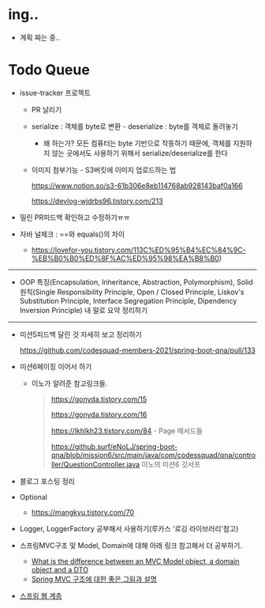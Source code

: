 # ing..

- 계획 짜는 중..



# Todo Queue

- issue-tracker 프로젝트

  - PR 날리기

  - serialize : 객체를 byte로 변환 - deserialize : byte를 객체로 돌려놓기

    - 왜 하는가? 모든 컴퓨터는 byte 기반으로 작동하기 때문에, 객체를 지원하지 않는 곳에서도 사용하기 위해서 serialize/deserialize를 한다

  - 이미지 첨부기능 - S3버킷에 이미지 업로드하는 법

    https://www.notion.so/s3-61b306e8eb114768ab928143baf0a166

     https://devlog-wjdrbs96.tistory.com/213

- 밀린 PR피드백 확인하고 수정하기ㅠㅠ

- 자바 널체크 : ==와 equals()의 차이
  
  - https://lovefor-you.tistory.com/113C%ED%95%B4%EC%84%9C-%EB%B0%B0%ED%8F%AC%ED%95%98%EA%B8%B0)


---

- OOP 특징(Encapsulation, Inheritance, Abstraction, Polymorphism),
  Solid원칙(Single Responsibility Principle, Open / Closed Principle, Liskov's Substitution Principle, Interface Segregation Principle, Dipendency Inversion Principle) 내 말로 요약 정리하기

---

- 미션5피드백 달린 것 자세히 보고 정리하기

  https://github.com/codesquad-members-2021/spring-boot-qna/pull/133

- 미션6페이징 이어서 하기

  - 이노가 알려준 참고링크들.

    >https://gonyda.tistory.com/15
    >
    >https://gonyda.tistory.com/16
    >
    >https://lkhlkh23.tistory.com/84 - Page 메서드들
    >
    >https://github.surf/eNoLJ/spring-boot-qna/blob/mission6/src/main/java/com/codessquad/qna/controller/QuestionController.java 이노의 미션6 깃서프

- 블로그 포스팅 정리

- Optional

  - https://mangkyu.tistory.com/70 

- Logger, LoggerFactory 공부해서 사용하기(루카스 '로깅 라이브러리'참고)

- 스프링MVC구조 및 Model, Domain에 대해 아래 링크 참고해서 더 공부하기.

  - [What is the difference between an MVC Model object, a domain object and a DTO](https://stackoverflow.com/questions/3853749/what-is-the-difference-between-an-mvc-model-object-a-domain-object-and-a-dto)
  - [Spring MVC 구조에 대한 좋은 그림과 설명](https://justforchangesake.wordpress.com/2014/05/07/spring-mvc-request-life-cycle/)

- [스프링 웹 계층](https://www.petrikainulainen.net/software-development/design/understanding-spring-web-application-architecture-the-classic-way/)

